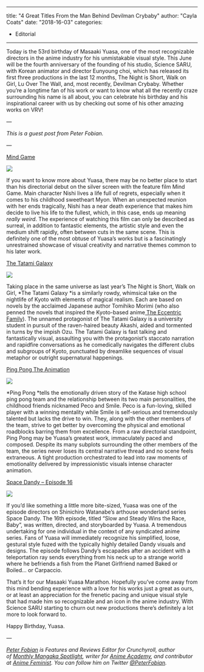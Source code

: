 
---
title: "4 Great Titles From the Man Behind Devilman Crybaby"
author: "Cayla Coats"
date: "2018-16-03"
categories:
- Editorial
---

Today is the 53rd birthday of Masaaki Yuasa, one of the most recognizable directors in the anime industry for his unmistakable visual style. This June will be the fourth anniversary of the founding of his studio, Science SARU, with Korean animator and director Eunyoung choi, which has released its first fhree productions in the last 12 months, The Night is Short, Walk on Girl, Lu Over The Wall, and, most recently, Devilman Crybaby. Whether you’re a longtime fan of his work or want to know what all the recently craze surrounding his name is all about, you can celebrate his birthday and his inspirational career with us by checking out some of his other amazing works on VRV!

&#8212;

*This is a guest post from Peter Fobian.*

&#8212;

[Mind Game](https://vrv.co/watch/G6JQPZQ4R/Mind-Game?utm_source=editorial_vrv&amp;utm_medium=blog_vrv&amp;utm_campaign=4-great-titles-from-the-man-behind-devilman-crybaby)

![](https://i0.wp.com/vrvblog.co/wp-content/uploads/2018/03/12-1024x430.png?resize=1024%2C430&#038;ssl=1)

If you want to know more about Yuasa, there may be no better place to start than his directorial debut on the silver screen with the feature film Mind Game. Main character Nishi lives a life full of regrets, especially when it comes to his childhood sweetheart Myon. When an unexpected reunion with her ends tragically, Nishi has a near death experience that makes him decide to live his life to the fullest, which, in this case, ends up meaning *really weird*. The experience of watching this film can only be described as surreal, in addition to fantastic elements, the artistic style and even the medium shift rapidly, often between cuts in the same scene. This is definitely one of the most obtuse of Yuasa’s works but is a fascinatingly unrestrained showcase of visual creativity and narrative themes common to his later work.

 

[The Tatami Galaxy](https://vrv.co/series/G6JQZGG2R/The-Tatami-Galaxy?utm_source=editorial_vrv&amp;utm_medium=blog_vrv&amp;utm_campaign=4-great-titles-from-the-man-behind-devilman-crybaby)

![](https://i0.wp.com/vrvblog.co/wp-content/uploads/2018/03/24-1024x576.png?resize=1024%2C576&#038;ssl=1)

Taking place in the same universe as last year&#8217;s The Night is Short, Walk on Girl, *The Tatami Galaxy *is a similarly rowdy, whimsical take on the nightlife of Kyoto with elements of magical realism. Each are based on novels by the acclaimed Japanese author Tomihiko Morimi (who also penned the novels that inspired the Kyoto-based anime[ The Eccentric Family](https://vrv.co/series/GRVNPEQWY/The-Eccentric-Family?utm_source=editorial_vrv&amp;utm_medium=blog_vrv&amp;utm_campaign=4-great-titles-from-the-man-behind-devilman-crybaby)). The unnamed protagonist of The Tatami Galaxy is a university student in pursuit of the raven-haired beauty Akashi, aided and tormented in turns by the impish Ozu. The Tatami Galaxy is fast talking and fantastically visual, assaulting you with the protagonist&#8217;s staccato narration and rapidfire conversations as he comedically navigates the different clubs and subgroups of Kyoto, punctuated by dreamlike sequences of visual metaphor or outright supernatural happenings.

 

[Ping Pong The Animation](https://vrv.co/series/GYQ4MNJ46/Ping-Pong-the-Animation?utm_source=editorial_vrv&amp;utm_medium=blog_vrv&amp;utm_campaign=4-great-titles-from-the-man-behind-devilman-crybaby)

![](https://i2.wp.com/vrvblog.co/wp-content/uploads/2018/03/Screen-Shot-2018-03-16-at-11.56.46-AM-1024x572.png?resize=1024%2C572&#038;ssl=1)

*Ping Pong *tells the emotionally driven story of the Katase high school ping pong team and the relationship between its two main personalities, the childhood friends nicknamed Peco and Smile. Peco is a fun-loving, skilled player with a winning mentality while Smile is self-serious and tremendously talented but lacks the drive to win. They, along with the other members of the team, strive to get better by overcoming the physical and emotional roadblocks barring them from excellence. From a raw directorial standpoint, Ping Pong may be Yuasa’s greatest work, immaculately paced and composed. Despite its many subplots surrounding the other members of the team, the series never loses its central narrative thread and no scene feels extraneous. A tight production orchestrated to lead into raw moments of emotionality delivered by impressionistic visuals intense character animation.

 

[Space Dandy &#8211; Episode 16](https://vrv.co/watch/GR49P98Z6/Space-Dandy:Slow-and-Steady-Wins-the-Race-Baby?utm_source=editorial_vrv&amp;utm_medium=blog_vrv&amp;utm_campaign=4-great-titles-from-the-man-behind-devilman-crybaby)

![](https://i1.wp.com/vrvblog.co/wp-content/uploads/2018/03/46-1024x576.png?resize=1024%2C576&#038;ssl=1)

If you’d like something a little more bite-sized, Yuasa was one of the episode directors on Shinichiro Watanabe’s arthouse wonderland series Space Dandy. The 16th episode, titled &#8220;Slow and Steady Wins the Race, Baby&#8221;, was written, directed, and storyboarded by Yuasa. A tremendous undertaking for one individual in the context of any syndicated anime series. Fans of Yuasa will immediately recognize his simplified, loose, gestural style fuzed with the typically highly detailed Dandy visuals and designs. The episode follows Dandy’s escapades after an accident with a teleportation ray sends everything from his neck up to a strange world where he befriends a fish from the Planet Girlfriend named Baked or Boiled… or Carpaccio.

 

That’s it for our Masaaki Yuasa Marathon. Hopefully you’ve come away from this mind bending experience with a love for his works just a great as ours, or at least an appreciation for the frenetic pacing and unique visual style that had made him so recognizable and an icon in the anime industry. With Science SARU starting to churn out new productions there’s definitely a lot more to look forward to. 

 

Happy Birthday, Yuasa.

*&#8212;*

*[Peter Fobian](http://www.crunchyroll.com/newsfeed/writer/Onymous) is Features and Reviews Editor for Crunchyroll, author of [Monthly Mangaka Spotlight](http://www.crunchyroll.com/newsfeed/tag/monthly+mangaka+spotlight), writer for [Anime Academy](https://www.youtube.com/playlist?list=PL70z2t41-3ai3Hxb7RTc1H6D417AEeh0U), and contributor at [Anime Feminist](http://www.animefeminist.com/author/peterfobian/). You can follow him on Twitter [@PeterFobian](https://twitter.com/PeterFobian).*
